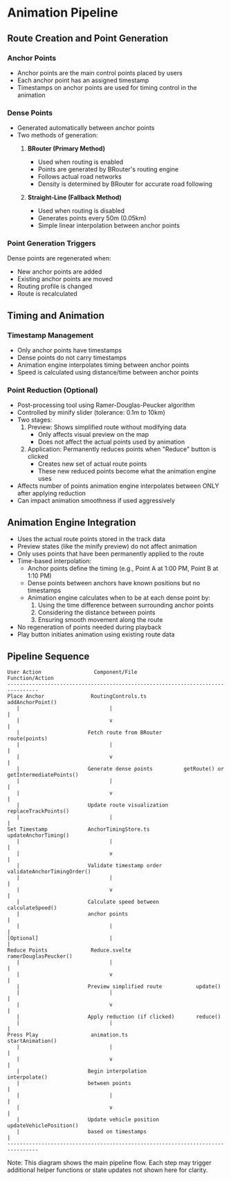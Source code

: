 # Animation Pipeline

## Route Creation and Point Generation

### Anchor Points
- Anchor points are the main control points placed by users
- Each anchor point has an assigned timestamp
- Timestamps on anchor points are used for timing control in the animation

### Dense Points
- Generated automatically between anchor points
- Two methods of generation:
  1. **BRouter (Primary Method)**
     - Used when routing is enabled
     - Points are generated by BRouter's routing engine
     - Follows actual road networks
     - Density is determined by BRouter for accurate road following
  
  2. **Straight-Line (Fallback Method)**
     - Used when routing is disabled
     - Generates points every 50m (0.05km)
     - Simple linear interpolation between anchor points

### Point Generation Triggers
Dense points are regenerated when:
- New anchor points are added
- Existing anchor points are moved
- Routing profile is changed
- Route is recalculated

## Timing and Animation

### Timestamp Management
- Only anchor points have timestamps
- Dense points do not carry timestamps
- Animation engine interpolates timing between anchor points
- Speed is calculated using distance/time between anchor points

### Point Reduction (Optional)
- Post-processing tool using Ramer-Douglas-Peucker algorithm
- Controlled by minify slider (tolerance: 0.1m to 10km)
- Two stages:
  1. Preview: Shows simplified route without modifying data
     - Only affects visual preview on the map
     - Does not affect the actual points used by animation
  2. Application: Permanently reduces points when "Reduce" button is clicked
     - Creates new set of actual route points
     - These new reduced points become what the animation engine uses
- Affects number of points animation engine interpolates between ONLY after applying reduction
- Can impact animation smoothness if used aggressively

## Animation Engine Integration
- Uses the actual route points stored in the track data
- Preview states (like the minify preview) do not affect animation
- Only uses points that have been permanently applied to the route
- Time-based interpolation:
  - Anchor points define the timing (e.g., Point A at 1:00 PM, Point B at 1:10 PM)
  - Dense points between anchors have known positions but no timestamps
  - Animation engine calculates when to be at each dense point by:
    1. Using the time difference between surrounding anchor points
    2. Considering the distance between points
    3. Ensuring smooth movement along the route
- No regeneration of points needed during playback
- Play button initiates animation using existing route data 

## Pipeline Sequence
```
User Action                 Component/File                      Function/Action
--------------------------------------------------------------------------------
Place Anchor               RoutingControls.ts                  addAnchorPoint()
   |                             |                                    |
   |                             v                                    |
   |                      Fetch route from BRouter             route(points)
   |                             |                                    |
   |                             v                                    |
   |                      Generate dense points          getRoute() or getIntermediatePoints()
   |                             |                                    |
   |                             v                                    |
   |                      Update route visualization        replaceTrackPoints()
   |                             |                                    |
Set Timestamp             AnchorTimingStore.ts            updateAnchorTiming()
   |                             |                                    |
   |                             v                                    |
   |                      Validate timestamp order     validateAnchorTimingOrder()
   |                             |                                    |
   |                             v                                    |
   |                      Calculate speed between        calculateSpeed()
   |                      anchor points                               |
   |                             |                                    |
[Optional]                       |                                    |
Reduce Points              Reduce.svelte                    ramerDouglasPeucker()
   |                             |                                    |
   |                             v                                    |
   |                      Preview simplified route           update()
   |                             |                                    |
   |                             v                                    |
   |                      Apply reduction (if clicked)       reduce()
   |                             |                                    |
Press Play                 animation.ts                     startAnimation()
   |                             |                                    |
   |                             v                                    |
   |                      Begin interpolation              interpolate()
   |                      between points                              |
   |                             |                                    |
   |                             v                                    |
   |                      Update vehicle position     updateVehiclePosition()
   |                      based on timestamps                         |
--------------------------------------------------------------------------------
```

Note: This diagram shows the main pipeline flow. Each step may trigger additional helper functions or state updates not shown here for clarity. 